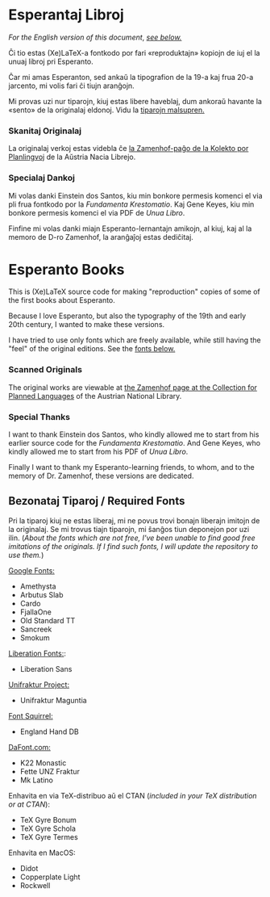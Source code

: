 # Esperantaj Libroj

_For the English version of this document_, [_see below._](#angla)

Ĉi tio estas (Xe)LaTeX-a fontkodo por fari «reproduktajn» kopiojn de iuj el la unuaj libroj pri Esperanto.

Ĉar mi amas Esperanton, sed ankaŭ la tipografion de la 19-a kaj frua 20-a jarcento, mi volis fari ĉi tiujn aranĝojn.

Mi provas uzi nur tiparojn, kiuj estas libere haveblaj, dum ankoraŭ havante la «sento» de la originalaj eldonoj.  Vidu la [tiparojn malsupren.](#tiparoj)

### Skanitaj Originalaj

La originalaj verkoj estas videbla ĉe [la Zamenhof-paĝo de la Kolekto por Planlingvoj](https://www.onb.ac.at/eo/bibliothek/sammlungen/kolekto-por-planlingvoj/digitaj-dokumentoj/ludwik-l-zamenhof) de la Aŭstria Nacia Librejo.

### Specialaj Dankoj

Mi volas danki Einstein dos Santos, kiu min bonkore permesis komenci el via pli frua fontkodo por la _Fundamenta Krestomatio_.  Kaj Gene Keyes, kiu min bonkore permesis komenci el via PDF de _Unua Libro_.

Finfine mi volas danki miajn Esperanto-lernantajn amikojn, al kiuj, kaj al la memoro de D-ro Zamenhof, la aranĝaĵoj estas dediĉitaj.

# Esperanto Books

<a name="angla"></a>

This is (Xe)LaTeX source code for making "reproduction" copies of some of the first books about Esperanto.

Because I love Esperanto, but also the typography of the 19th and early 20th century, I wanted to make these versions.

I have tried to use only fonts which are freely available, while still having the "feel" of the original editions.  See the [fonts below.](#tiparoj)

### Scanned Originals

The original works are viewable at [the Zamenhof page at the Collection for Planned Languages](https://www.onb.ac.at/eo/bibliothek/sammlungen/kolekto-por-planlingvoj/digitaj-dokumentoj/ludwik-l-zamenhof) of the Austrian National Library.

### Special Thanks

I want to thank Einstein dos Santos, who kindly allowed me to start from his earlier source code for the _Fundamenta Krestomatio_. And Gene Keyes, who kindly allowed me to start from his PDF of _Unua Libro_.

Finally I want to thank my Esperanto-learning friends, to whom, and to the memory of Dr. Zamenhof, these versions are dedicated.

<a name="tiparoj"></a>
## Bezonataj Tiparoj / Required Fonts

Pri la tiparoj kiuj ne estas liberaj, mi ne povus trovi bonajn liberajn imitojn de la originalaj.  Se mi trovus tiajn tiparojn, mi ŝanĝos tiun deponejon por uzi ilin. (_About the fonts which are not free, I've been unable to find good free imitations of the originals.  If I find such fonts, I will update the repository to use them._)

[Google Fonts:](https://fonts.google.com/)

* Amethysta
* Arbutus Slab
* Cardo
* FjallaOne
* Old Standard TT
* Sancreek
* Smokum

[Liberation Fonts:](https://github.com/liberationfonts/liberation-fonts):

* Liberation Sans

[Unifraktur Project:](http://unifraktur.sourceforge.net/)

* Unifraktur Maguntia

[Font Squirrel:](https://www.fontsquirrel.com/)

* England Hand DB

[DaFont.com:](https://www.dafont.com/)

* K22 Monastic
* Fette UNZ Fraktur
* Mk Latino

Enhavita en via TeX-distribuo aŭ el CTAN (_included in your TeX distribution or at CTAN_):

* TeX Gyre Bonum
* TeX Gyre Schola
* TeX Gyre Termes

Enhavita en MacOS:

* Didot
* Copperplate Light
* Rockwell

